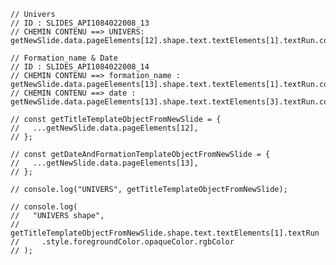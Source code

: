     // Univers
    // ID : SLIDES_API1084022008_13
    // CHEMIN CONTENU ==> UNIVERS: getNewSlide.data.pageElements[12].shape.text.textElements[1].textRun.content

    // Formation_name & Date
    // ID : SLIDES_API1084022008_14
    // CHEMIN CONTENU ==> formation_name : getNewSlide.data.pageElements[13].shape.text.textElements[1].textRun.content
    // CHEMIN CONTENU ==> date : getNewSlide.data.pageElements[13].shape.text.textElements[3].textRun.content

    // const getTitleTemplateObjectFromNewSlide = {
    //   ...getNewSlide.data.pageElements[12],
    // };

    // const getDateAndFormationTemplateObjectFromNewSlide = {
    //   ...getNewSlide.data.pageElements[13],
    // };

    // console.log("UNIVERS", getTitleTemplateObjectFromNewSlide);

    // console.log(
    //   "UNIVERS shape",
    //   getTitleTemplateObjectFromNewSlide.shape.text.textElements[1].textRun
    //     .style.foregroundColor.opaqueColor.rgbColor
    // );
